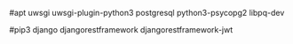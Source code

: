 #apt
uwsgi
uwsgi-plugin-python3
postgresql
python3-psycopg2
libpq-dev

#pip3
django
djangorestframework
djangorestframework-jwt

